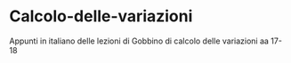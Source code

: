 # Calcolo-delle-variazioni
Appunti in italiano delle lezioni di Gobbino di calcolo delle variazioni aa 17-18

